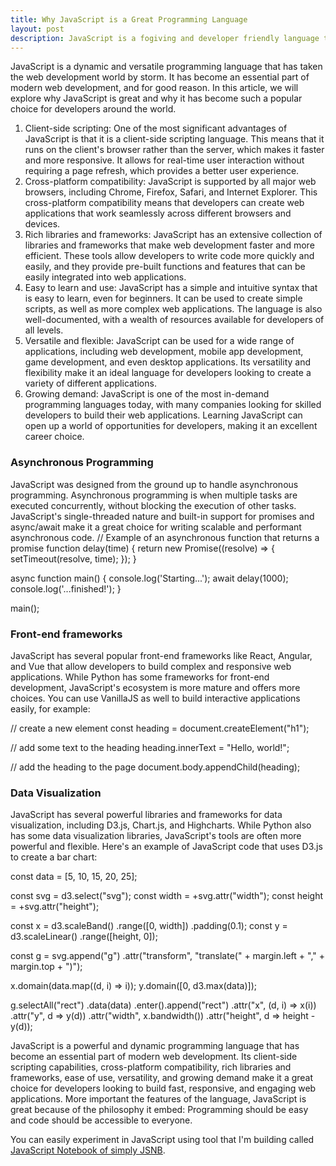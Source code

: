 ```yaml
---
title: Why JavaScript is a Great Programming Language
layout: post
description: JavaScript is a fogiving and developer friendly language that ecnourages openness and simplicity.
---
```

JavaScript is a dynamic and versatile programming language that has taken the web development world by storm. It has become an essential part of modern web development, and for good reason. In this article, we will explore why JavaScript is great and why it has become such a popular choice for developers around the world.
1. Client-side scripting: One of the most significant advantages of JavaScript is that it is a client-side scripting language. This means that it runs on the client's browser rather than the server, which makes it faster and more responsive. It allows for real-time user interaction without requiring a page refresh, which provides a better user experience.
2. Cross-platform compatibility: JavaScript is supported by all major web browsers, including Chrome, Firefox, Safari, and Internet Explorer. This cross-platform compatibility means that developers can create web applications that work seamlessly across different browsers and devices.
3. Rich libraries and frameworks: JavaScript has an extensive collection of libraries and frameworks that make web development faster and more efficient. These tools allow developers to write code more quickly and easily, and they provide pre-built functions and features that can be easily integrated into web applications.
4. Easy to learn and use: JavaScript has a simple and intuitive syntax that is easy to learn, even for beginners. It can be used to create simple scripts, as well as more complex web applications. The language is also well-documented, with a wealth of resources available for developers of all levels.
5. Versatile and flexible: JavaScript can be used for a wide range of applications, including web development, mobile app development, game development, and even desktop applications. Its versatility and flexibility make it an ideal language for developers looking to create a variety of different applications.
6. Growing demand: JavaScript is one of the most in-demand programming languages today, with many companies looking for skilled developers to build their web applications. Learning JavaScript can open up a world of opportunities for developers, making it an excellent career choice.

### Asynchronous Programming
JavaScript was designed from the ground up to handle asynchronous programming. Asynchronous programming is when multiple tasks are executed concurrently, without blocking the execution of other tasks. JavaScript's single-threaded nature and built-in support for promises and async/await make it a great choice for writing scalable and performant asynchronous code.
  // Example of an asynchronous function that returns a promise
  function delay(time) {
    return new Promise((resolve) => {
      setTimeout(resolve, time);
    });
  }

  async function main() {
    console.log('Starting...');
    await delay(1000);
    console.log('...finished!');
  }

  main();
  
### Front-end frameworks
JavaScript has several popular front-end frameworks like React, Angular, and Vue that allow developers to build complex and responsive web applications. While Python has some frameworks for front-end development, JavaScript's ecosystem is more mature and offers more choices. You can use VanillaJS as well to build interactive applications easily, for example:

  // create a new element
  const heading = document.createElement("h1");

  // add some text to the heading
  heading.innerText = "Hello, world!";

  // add the heading to the page
  document.body.appendChild(heading);

### Data Visualization
JavaScript has several powerful libraries and frameworks for data visualization, including D3.js, Chart.js, and Highcharts. While Python also has some data visualization libraries, JavaScript's tools are often more powerful and flexible.
Here's an example of JavaScript code that uses D3.js to create a bar chart:

  const data = [5, 10, 15, 20, 25];

  const svg = d3.select("svg");
  const width = +svg.attr("width");
  const height = +svg.attr("height");

  const x = d3.scaleBand()
    .range([0, width])
    .padding(0.1);
  const y = d3.scaleLinear()
    .range([height, 0]);

  const g = svg.append("g")
    .attr("transform", "translate(" + margin.left + "," + margin.top + ")");

  x.domain(data.map((d, i) => i));
  y.domain([0, d3.max(data)]);

  g.selectAll("rect")
    .data(data)
    .enter().append("rect")
    .attr("x", (d, i) => x(i))
    .attr("y", d => y(d))
    .attr("width", x.bandwidth())
    .attr("height", d => height - y(d));


JavaScript is a powerful and dynamic programming language that has become an essential part of modern web development. Its client-side scripting capabilities, cross-platform compatibility, rich libraries and frameworks, ease of use, versatility, and growing demand make it a great choice for developers looking to build fast, responsive, and engaging web applications.
More important the features of the language, JavaScript is great because of the philosophy it embed: Programming should be easy and code should be accessible to everyone.

You can easily experiment in JavaScript using tool that I'm building called [JavaScript Notebook of simply JSNB](/jsnb).
